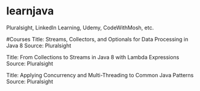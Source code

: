 # learnjava
Pluralsight, LinkedIn Learning, Udemy, CodeWithMosh, etc.


#Courses
Title: Streams, Collectors, and Optionals for Data Processing in Java 8
Source: Pluralsight

Title: From Collections to Streams in Java 8 with Lambda Expressions
Source: Pluralsight

Title: Applying Concurrency and Multi-Threading to Common Java Patterns
Source: Pluralsight
